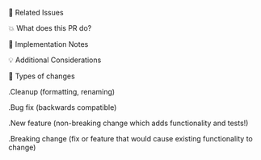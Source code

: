 🔗 Related Issues

💥 What does this PR do?

🔧 Implementation Notes

💡 Additional Considerations

🔄 Types of changes

.Cleanup (formatting, renaming)

.Bug fix (backwards compatible)

.New feature (non-breaking change which adds functionality and tests!)

.Breaking change (fix or feature that would cause existing functionality to change)
